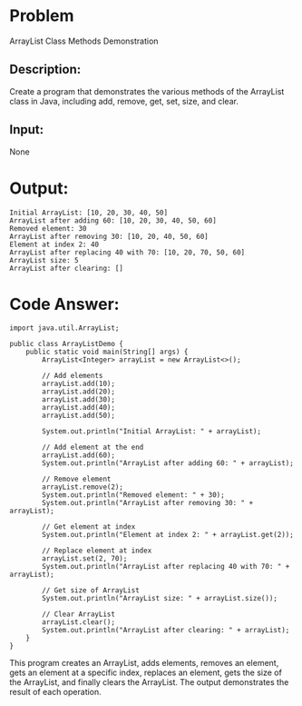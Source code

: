 # Problem
ArrayList Class Methods Demonstration

## Description: 
Create a program that demonstrates the various methods of the ArrayList class in Java, including add, remove, get, set, size, and clear.

## Input: 
None

# Output:
```
Initial ArrayList: [10, 20, 30, 40, 50]
ArrayList after adding 60: [10, 20, 30, 40, 50, 60]
Removed element: 30
ArrayList after removing 30: [10, 20, 40, 50, 60]
Element at index 2: 40
ArrayList after replacing 40 with 70: [10, 20, 70, 50, 60]
ArrayList size: 5
ArrayList after clearing: []
```

# Code Answer:

```
import java.util.ArrayList;

public class ArrayListDemo {
    public static void main(String[] args) {
        ArrayList<Integer> arrayList = new ArrayList<>();

        // Add elements
        arrayList.add(10);
        arrayList.add(20);
        arrayList.add(30);
        arrayList.add(40);
        arrayList.add(50);

        System.out.println("Initial ArrayList: " + arrayList);

        // Add element at the end
        arrayList.add(60);
        System.out.println("ArrayList after adding 60: " + arrayList);

        // Remove element
        arrayList.remove(2);
        System.out.println("Removed element: " + 30);
        System.out.println("ArrayList after removing 30: " + arrayList);

        // Get element at index
        System.out.println("Element at index 2: " + arrayList.get(2));

        // Replace element at index
        arrayList.set(2, 70);
        System.out.println("ArrayList after replacing 40 with 70: " + arrayList);

        // Get size of ArrayList
        System.out.println("ArrayList size: " + arrayList.size());

        // Clear ArrayList
        arrayList.clear();
        System.out.println("ArrayList after clearing: " + arrayList);
    }
}
```

This program creates an ArrayList, adds elements, removes an element, gets an element at a specific index, replaces an element, gets the size of the ArrayList, and finally clears the ArrayList. The output demonstrates the result of each operation.